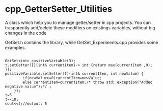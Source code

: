 # cpp_GetterSetter_Utilities
A class which help you to manage getter/setter in cpp projects. You can trasparently add/delete these modifiers on existings variables, without big changes in the code

GetSet.h contains the library, while GetSet_Experiments.cpp provides some examples.

```

GetSet<int> positiveVariable(3);
t.setGetter([](int& currentItem)-> int {return max(currentItem ,0); });
positiveVariable.setSetter([](int& currentItem, int newValue) {
        if(newValue>=0)currentItem=newValue;
        else currentItem=currentItem;/* throw std::exception("Added negative value");*/ ; 
    });
t=5
t=-10;
cout<<t;//output: 5

```

